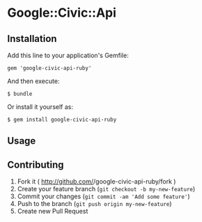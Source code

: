 # Google::Civic::Api


## Installation

Add this line to your application's Gemfile:

    gem 'google-civic-api-ruby'

And then execute:

    $ bundle

Or install it yourself as:

    $ gem install google-civic-api-ruby

## Usage



## Contributing

1. Fork it ( http://github.com/<my-github-username>/google-civic-api-ruby/fork )
2. Create your feature branch (`git checkout -b my-new-feature`)
3. Commit your changes (`git commit -am 'Add some feature'`)
4. Push to the branch (`git push origin my-new-feature`)
5. Create new Pull Request

